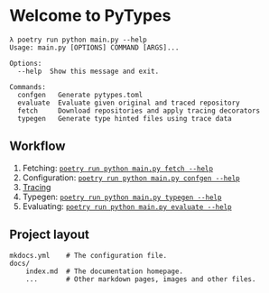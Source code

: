 # Welcome to PyTypes

```
λ poetry run python main.py --help
Usage: main.py [OPTIONS] COMMAND [ARGS]...

Options:
  --help  Show this message and exit.

Commands:
  confgen   Generate pytypes.toml
  evaluate  Evaluate given original and traced repository
  fetch     Download repositories and apply tracing decorators
  typegen   Generate type hinted files using trace data
```

## Workflow

1. Fetching: [`poetry run python main.py fetch --help`](workflow/fetching.md)
2. Configuration: [`poetry run python main.py confgen --help`](workflow/fetching.md)
3. [Tracing](workflow/tracing.md)
4. Typegen: [`poetry run python main.py typegen --help`](workflow/annotating.md)
5. Evaluating: [`poetry run python main.py evaluate --help`](workflow/evaluating.md)

## Project layout

    mkdocs.yml    # The configuration file.
    docs/
        index.md  # The documentation homepage.
        ...       # Other markdown pages, images and other files.
